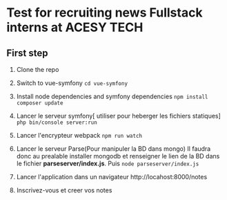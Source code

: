 # Test for recruiting news Fullstack interns at ACESY TECH

## First step

1. Clone the repo
2. Switch to vue-symfony
```cd vue-symfony```
3. Install node dependencies and symfony dependencies
```npm install```
```composer update```
4. Lancer le serveur symfony[ utiliser pour heberger les fichiers statiques]
```php bin/console server:run```
5. Lancer l'encrypteur webpack
```npm run watch```
6. Lancer le serveur Parse(Pour manipuler la BD dans mongo)
Il faudra donc au prealable installer mongodb et renseigner le lien de la BD dans le fichier __parseserver/index.js__. Puis
```node parseserver/index.js```

7. Lancer l'application dans un navigateur http://locahost:8000/notes
8. Inscrivez-vous et creer vos notes